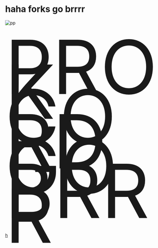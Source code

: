 # haha forks go brrrr
![pp](https://img.shields.io/badge/pp-i%20like%20pp-informational)



<span style="font-size: 15rem; line-height: 5rem; padding-top: 5rem; display: block">PROK CORD GO BRRR</span>

[h](https://github.com/cainy-a/ppcord/tree/amogus/h/h/h/h/h/h/h/h/h/h/h/h/h/h/h/h/h/h/h/h/h/h/h/h/h/h/h/h/h/h/h/h/h/h/h/h/h/h/h/h/h/h/h/h/h/h/h/h/h/h/h/h/h/h/h/h/h/h/h/h/h/h/h/h/h/h/h/h/h/h/h/h/h/h/h/h/h/h/h)
